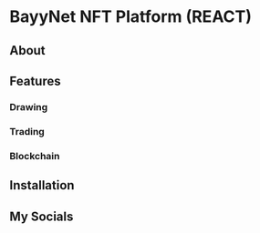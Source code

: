 # BayyNet NFT Platform (REACT)

## About

## Features

### Drawing

### Trading

### Blockchain

## Installation

## My Socials
